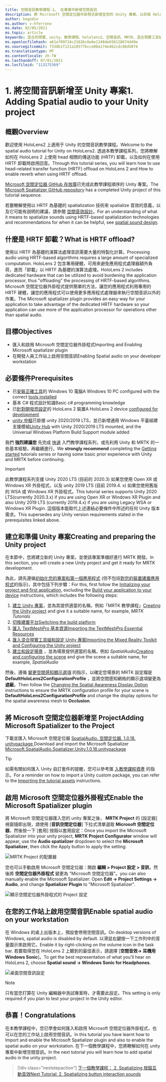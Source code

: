 ```yaml
---
title: 空間音訊教學課程-1。 在專案中新增空間音訊
description: 將 Microsoft 空間定位器外掛程式新增至您的 Unity 專案，以存取 HoloLens 2 HRTF 硬體卸載。
author: kegodin
ms.author: v-hferrone
ms.date: 02/05/2021
ms.topic: article
keywords: 混合的現實、unity、教學課程、hololens2、空間音訊、MRTK、混合現實工具組、UWP、Windows 10、HRTF、前端相關的傳送功能、回音、Microsoft 空間定位器
ms.openlocfilehash: a61e709f24c2162bc6e6e1248de658128674d49e
ms.sourcegitcommit: f338b1f121a10577bcce08a174e462cdc86d5874
ms.translationtype: MT
ms.contentlocale: zh-TW
ms.lasthandoff: 07/01/2021
ms.locfileid: "113175369"
---
```

# <a name="1-adding-spatial-audio-to-your-unity-project"></a><span data-ttu-id="16f71-105">1. 將空間音訊新增至 Unity 專案</span><span class="sxs-lookup"><span data-stu-id="16f71-105">1. Adding Spatial audio to your Unity project</span></span>

## <a name="overview"></a><span data-ttu-id="16f71-106">概觀</span><span class="sxs-lookup"><span data-stu-id="16f71-106">Overview</span></span>

<span data-ttu-id="16f71-107">歡迎使用 HoloLens2 上適用于 Unity 的空間音訊教學課程。</span><span class="sxs-lookup"><span data-stu-id="16f71-107">Welcome to the spatial audio tutorial for Unity on HoloLens2.</span></span> <span data-ttu-id="16f71-108">透過本教學課程系列，您將瞭解如何在 HoloLens 2 上使用 head 相關的傳送功能 (HRTF) 卸載，以及如何在使用 HRTF 卸載時啟用回音。</span><span class="sxs-lookup"><span data-stu-id="16f71-108">Through this tutorial series, you will learn how to use head-related transfer function (HRTF) offload on HoloLens 2 and How to enable reverb when using HRTF offload.</span></span>

<span data-ttu-id="16f71-109">[Microsoft 空間定位器 GitHub 存放庫](https://github.com/microsoft/spatialaudio-unity)已完成此教學課程順序的 Unity 專案。</span><span class="sxs-lookup"><span data-stu-id="16f71-109">The [Microsoft Spatializer GitHub repository](https://github.com/microsoft/spatialaudio-unity) has a completed Unity project of this tutorial sequence.</span></span>

<span data-ttu-id="16f71-110">若要瞭解使用以 HRTF 為基礎的 spatialization 技術來 spatialize 音效的意義，以及它可能有説明的建議，請參閱 [空間音效設計](/windows/mixed-reality/spatial-sound-design)。</span><span class="sxs-lookup"><span data-stu-id="16f71-110">For an understanding of what it means to spatialize sounds using HRTF-based spatialization technologies and recommendations for when it can be helpful, see [spatial sound design](/windows/mixed-reality/spatial-sound-design).</span></span>

## <a name="what-is-hrtf-offload"></a><span data-ttu-id="16f71-111">什麼是 HRTF 卸載？</span><span class="sxs-lookup"><span data-stu-id="16f71-111">What is HRTF offload?</span></span>

<span data-ttu-id="16f71-112">使用以 HRTF 為基礎的演算法處理音訊需要大量的特製化計算。</span><span class="sxs-lookup"><span data-stu-id="16f71-112">Processing audio using HRTF-based algorithms requires a large amount of specialized computation.</span></span> <span data-ttu-id="16f71-113">HoloLens 2 包含專用硬體，可用來避免應用程式處理器額外負荷，進而「卸載」以 HRTF 為基礎的演算法處理。</span><span class="sxs-lookup"><span data-stu-id="16f71-113">HoloLens 2 includes dedicated hardware that can be utilized to avoid burdening the application processor, thus "offloading" the processing of HRTF-based algorithms.</span></span>  <span data-ttu-id="16f71-114">Microsoft 空間定位器外掛程式提供簡單的方法，讓您的應用程式利用專用的 HRTF 硬體，讓您的應用程式可以使用更多應用程式處理器來執行空間音訊以外的作業。</span><span class="sxs-lookup"><span data-stu-id="16f71-114">The Microsoft spatializer plugin provides an easy way for your application to take advantage of the dedicated HRTF hardware so your application can use more of the application processor for operations other than spatial audio.</span></span>

## <a name="objectives"></a><span data-ttu-id="16f71-115">目標</span><span class="sxs-lookup"><span data-stu-id="16f71-115">Objectives</span></span>

* <span data-ttu-id="16f71-116">匯入和啟用 Microsoft 空間定位器外掛程式</span><span class="sxs-lookup"><span data-stu-id="16f71-116">Importing and Enabling Microsoft spatializer plugin</span></span>
* <span data-ttu-id="16f71-117">在開發人員工作站上啟用空間音訊</span><span class="sxs-lookup"><span data-stu-id="16f71-117">Enabling Spatial audio on your developer workstation</span></span>

## <a name="prerequisites"></a><span data-ttu-id="16f71-118">必要條件</span><span class="sxs-lookup"><span data-stu-id="16f71-118">Prerequisites</span></span>

* <span data-ttu-id="16f71-119">已[安裝正確工具](../../install-the-tools.md)的 Windows 10 電腦</span><span class="sxs-lookup"><span data-stu-id="16f71-119">A Windows 10 PC configured with the correct [tools installed](../../install-the-tools.md)</span></span>
* <span data-ttu-id="16f71-120">基本 C# 程式設計知識</span><span class="sxs-lookup"><span data-stu-id="16f71-120">Basic c# programming knowledge</span></span>
* <span data-ttu-id="16f71-121">已[針對開發而設定](../../platform-capabilities-and-apis/using-visual-studio.md#enabling-developer-mode)的 HoloLens 2 裝置</span><span class="sxs-lookup"><span data-stu-id="16f71-121">A HoloLens 2 device [configured for development](../../platform-capabilities-and-apis/using-visual-studio.md#enabling-developer-mode)</span></span>
* <span data-ttu-id="16f71-122"><a href="https://docs.unity3d.com/Manual/GettingStartedInstallingHub.html" target="_blank">unity 中樞</a>已掛接 unity 2020/2019 LTS，並已新增通用 Windows 平臺組建支援模組</span><span class="sxs-lookup"><span data-stu-id="16f71-122"><a href="https://docs.unity3d.com/Manual/GettingStartedInstallingHub.html" target="_blank">Unity Hub</a> with Unity 2020/2019 LTS mounted, and the Universal Windows Platform Build Support module added</span></span>

<span data-ttu-id="16f71-123">我們 **強烈建議您** 先完成 [快速](mr-learning-base-01.md) 入門教學課程系列，或先利用 Unity 和 MRTK 的一些基本經驗，再繼續進行。</span><span class="sxs-lookup"><span data-stu-id="16f71-123">We **strongly recommend** completing the [Getting started](mr-learning-base-01.md) tutorials series or having some basic prior experience with Unity and MRTK before continuing.</span></span>

> [!Important]
> <span data-ttu-id="16f71-124">此教學課程系列支援 Unity 2020 LTS (目前的 2020.3) 如果您使用 Open XR 或 Windows XR 外掛程式，以及 unity 2019 LTS (目前 2019.4. x) 如果您使用舊版的 WSA 或 Windows XR 外掛程式。</span><span class="sxs-lookup"><span data-stu-id="16f71-124">This tutorial series supports Unity 2020 LTS(currently 2020.3.x) if you are using Open XR or Windows XR Plugin and also Unity 2019 LTS (currently 2019.4.x) if you are using Legacy WSA or Windows XR Plugin.</span></span> <span data-ttu-id="16f71-125">這個版本能取代上述連結必要條件中所述的任何 Unity 版本需求。</span><span class="sxs-lookup"><span data-stu-id="16f71-125">This supersedes any Unity version requirements stated in the prerequisites linked above.</span></span>

## <a name="creating-and-preparing-the-unity-project"></a><span data-ttu-id="16f71-126">建立和準備 Unity 專案</span><span class="sxs-lookup"><span data-stu-id="16f71-126">Creating and preparing the Unity project</span></span>

<span data-ttu-id="16f71-127">在本節中，您將建立新的 Unity 專案，並使該專案準備好進行 MRTK 開發。</span><span class="sxs-lookup"><span data-stu-id="16f71-127">In this section, you will create a new Unity project and get it ready for MRTK development.</span></span>

<span data-ttu-id="16f71-128">為此，請先遵循[初始化您的專案和第一個應用程式](mr-learning-base-02.md) (但不包括[對您的裝置建置應用程式](mr-learning-base-02.md#building-your-application-to-your-hololens-2)的指示)，其中包括下列步驟：</span><span class="sxs-lookup"><span data-stu-id="16f71-128">For this, first follow the [Initializing your project and first application](mr-learning-base-02.md), excluding the [Build your application to your device](mr-learning-base-02.md#building-your-application-to-your-hololens-2) instructions, which includes the following steps:</span></span>

1. <span data-ttu-id="16f71-129">[建立 Unity 專案](mr-learning-base-02.md#creating-the-unity-project)，並為其提供適當的名稱，例如「MRTK 教學課程」</span><span class="sxs-lookup"><span data-stu-id="16f71-129">[Creating the Unity project](mr-learning-base-02.md#creating-the-unity-project) and give it a suitable name, for example, *MRTK Tutorials*</span></span>
2. [<span data-ttu-id="16f71-130">切換建置平台</span><span class="sxs-lookup"><span data-stu-id="16f71-130">Switching the build platform</span></span>](mr-learning-base-02.md#configuring-the-unity-project)
3. [<span data-ttu-id="16f71-131">匯入 TextMeshPro 基本資源</span><span class="sxs-lookup"><span data-stu-id="16f71-131">Importing the TextMeshPro Essential Resources</span></span>](mr-learning-base-04.md#importing-the-textmeshpro-essential-resources)
4. [<span data-ttu-id="16f71-132">匯入混合現實工具組和設定 Unity 專案</span><span class="sxs-lookup"><span data-stu-id="16f71-132">Importing the Mixed Reality Toolkit and Configuring the Unity project</span></span>](mr-learning-base-02.md#importing-the-mixed-reality-toolkit-and-configuring-the-unity-project)
5. <span data-ttu-id="16f71-133">[建立和設定場景](mr-learning-base-02.md#creating-the-scene-and-configuring-mrtk) ，並為場景提供適當的名稱，例如 *SpatialAudio*</span><span class="sxs-lookup"><span data-stu-id="16f71-133">[Creating and configuring the scene](mr-learning-base-02.md#creating-the-scene-and-configuring-mrtk) and give the scene a suitable name, for example, *SpatialAudio*</span></span>

<span data-ttu-id="16f71-134">然後，遵循 [變更空間感知顯示選項](mr-learning-base-03.md#changing-the-spatial-awareness-display-option) 的指示，以確定您場景的 MRTK 設定檔是 **DefaultHoloLens2ConfigurationProfile** ，並將空間感知網格的顯示選項變更為 **遮蔽**。</span><span class="sxs-lookup"><span data-stu-id="16f71-134">Then follow the [Changing the Spatial Awareness Display Option](mr-learning-base-03.md#changing-the-spatial-awareness-display-option) instructions to ensure the MRTK configuration profile for your scene is **DefaultHoloLens2ConfigurationProfile** and change the display options for the spatial awareness mesh to **Occlusion**.</span></span>

## <a name="adding-microsoft-spatializer-to-the-project"></a><span data-ttu-id="16f71-135">將 Microsoft 空間定位器新增至 Project</span><span class="sxs-lookup"><span data-stu-id="16f71-135">Adding Microsoft Spatializer to the Project</span></span>

<span data-ttu-id="16f71-136">下載並匯入 Microsoft 空間定位器  <a href="https://github.com/microsoft/spatialaudio-unity/releases/download/v1.0.18/Microsoft.SpatialAudio.Spatializer.Unity.1.0.18.unitypackage" target="_blank">SpatialAudio. 空間定位器. 1.0.18. unitypackage </a></span><span class="sxs-lookup"><span data-stu-id="16f71-136">Download and import the Microsoft Spatializer  <a href="https://github.com/microsoft/spatialaudio-unity/releases/download/v1.0.18/Microsoft.SpatialAudio.Spatializer.Unity.1.0.18.unitypackage" target="_blank">Microsoft.SpatialAudio.Spatializer.Unity.1.0.18.unitypackage </a></span></span>

>[!TIP]
> <span data-ttu-id="16f71-137">如需有關如何匯入 Unity 自訂套件的提醒，您可以參考匯 [入教學課程資產](mr-learning-base-04.md#importing-the-tutorial-assets) 的指示。</span><span class="sxs-lookup"><span data-stu-id="16f71-137">For a reminder on how to import a Unity custom package, you can refer to the [Importing the tutorial assets](mr-learning-base-04.md#importing-the-tutorial-assets) instructions.</span></span>

## <a name="enable-the-microsoft-spatializer-plugin"></a><span data-ttu-id="16f71-138">啟用 Microsoft 空間定位器外掛程式</span><span class="sxs-lookup"><span data-stu-id="16f71-138">Enable the Microsoft Spatializer plugin</span></span>

<span data-ttu-id="16f71-139">將 Microsoft 空間定位器匯入您的 unity 專案之後， **MRTK Project** 的 [設定器] 視窗隨即出現，請使用 [**音訊空間定位器**] 下拉式清單選取 **Microsoft 空間定位器**，然後按一下 [套用] 按鈕以套用設定：</span><span class="sxs-lookup"><span data-stu-id="16f71-139">Once you import the Microsoft Spatializer into your unity project, **MRTK Project Configurator** window will appear, use the **Audio spatializer** dropdown to select the **Microsoft Spatializer**, then click the Apply button to apply the setting:</span></span>

![MRTK Project 的配置器](images/spatial-audio/spatial-audio-01-section3-step1-1.PNG)

<span data-ttu-id="16f71-141">您也可以手動啟用 Microsoft 空間定位器：開啟 **編輯 > Project 設定 > 音訊**，然後將 **空間定位器外掛程式** 變更為 "Microsoft 空間定位器"。</span><span class="sxs-lookup"><span data-stu-id="16f71-141">you can also manually enable the Microsoft Spatializer: Open **Edit -> Project Settings -> Audio**, and change **Spatializer Plugin** to "Microsoft Spatializer".</span></span>

![顯示空間定位器外掛程式的 Project 設定](images/spatial-audio/spatial-audio-01-section3-step1-2.PNG)

## <a name="enable-spatial-audio-on-your-workstation"></a><span data-ttu-id="16f71-143">在您的工作站上啟用空間音訊</span><span class="sxs-lookup"><span data-stu-id="16f71-143">Enable spatial audio on your workstation</span></span>

<span data-ttu-id="16f71-144">在 Windows 的桌上出版本上，預設會停用空間音訊。</span><span class="sxs-lookup"><span data-stu-id="16f71-144">On desktop versions of Windows, spatial audio is disabled by default.</span></span> <span data-ttu-id="16f71-145">以滑鼠右鍵按一下工作列中的音量圖示來啟用它。</span><span class="sxs-lookup"><span data-stu-id="16f71-145">Enable it by right-clicking on the volume icon in the task bar.</span></span> <span data-ttu-id="16f71-146">若要取得您在 HoloLens 2 上聽到的最佳表示，請選擇 [**空間音效-> 耳機用 Windows Sonic**]。</span><span class="sxs-lookup"><span data-stu-id="16f71-146">To get the best representation of what you'll hear on HoloLens 2, choose **Spatial sound -> Windows Sonic for Headphones**.</span></span>

![桌面空間音訊設定](images/spatial-audio/spatial-audio-01-section4-step1-1.PNG)

> [!NOTE]
> <span data-ttu-id="16f71-148">只有當您打算在 Unity 編輯器中測試專案時，才需要此設定。</span><span class="sxs-lookup"><span data-stu-id="16f71-148">This setting is only required if you plan to test your project in the Unity editor.</span></span>

## <a name="congratulations"></a><span data-ttu-id="16f71-149">恭喜！</span><span class="sxs-lookup"><span data-stu-id="16f71-149">Congratulations</span></span>

<span data-ttu-id="16f71-150">在本教學課程中，您已學會如何匯入和啟用 Microsoft 空間定位器外掛程式，也可以在您的工作站上啟用空間音訊。</span><span class="sxs-lookup"><span data-stu-id="16f71-150">In this tutorial you have learnt how to Import and enable the Microsoft Spatializer plugin and also to enable the spatial audio on your workstation.</span></span>
<span data-ttu-id="16f71-151">在下一個教學課程中，您將瞭解如何在 unity 專案中新增空間音訊。</span><span class="sxs-lookup"><span data-stu-id="16f71-151">In the next tutorial you will learn how to add spatial audio in the unity project.</span></span>

> [!div class="nextstepaction"]
> [<span data-ttu-id="16f71-152">下一個教學課程： 2. Spatializing 按鈕互動音效</span><span class="sxs-lookup"><span data-stu-id="16f71-152">Next Tutorial: 2. Spatializing button interaction sounds</span></span>](unity-spatial-audio-ch2.md)

